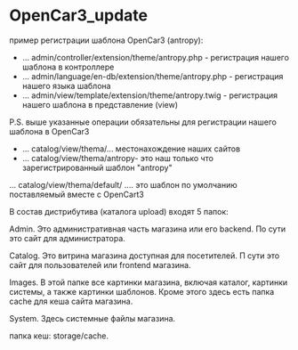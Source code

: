 # OpenCar3_update

пример регистрации шаблона OpenCar3 (antropy):

- ... admin/controller/extension/theme/antropy.php - регистрация нашего шаблона в контроллере
- ... admin/language/en-db/extension/theme/antropy.php - регистрация нашего языка шаблона
- ... admin/view/template/extension/theme/antropy.twig - регистрация нашего шаблона в представление (view)

P.S. выше указанные операции обязательны для регистрации нашего шаблона в OpenCar3

- ... catalog/view/thema/...  местонахождение наших сайтов 
- ... catalog/view/thema/antropy- это наш только что зарегистрированный шаблон "antropy"


... catalog/view/thema/default/ .... это шаблон по умолчанию поставляемый вместе c OpenCart3


В состав дистрибутива (каталога upload) входят 5 папок:

Admin. Это административная часть магазина или его backend. По сути это сайт для администратора.

Catalog. Это витрина магазина доступная для посетителей. П сути это сайт для пользователей или frontend магазина.

Images. В этой папке все картинки магазина, включая каталог, картинки системы, а также картинки шаблонов. Кроме этого здесь есть папка cache для кеша сайта магазина.

System. Здесь системные файлы магазина. 

папка кеш: storage/cache.
